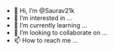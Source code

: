 - 👋 Hi, I’m @Saurav21k
- 👀 I’m interested in ...
- 🌱 I’m currently learning ...
- 💞️ I’m looking to collaborate on ...
- 📫 How to reach me ...

<!---
Saurav21k/Saurav21k is a ✨ special ✨ repository because its `README.md` (this file) appears on your GitHub profile.
You can click the Preview link to take a look at your changes.
--->
